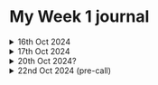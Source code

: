 
# My Week 1 journal

<details>
<summary>16th Oct 2024</summary>
<br>

Today I looked at Trac and tried to find a ticket. It really brought it home to me how intriciate the whole system is and how many people know parts of it very deeply. The descriptions of the issues that have made it to a status where it is considered worth investigating are mentioning aspects that will be difficult to replicate. Will I find something to work on that will start me off into the process of investigating?

Some tickets I lingered on longer than others...

#35791 - relates to css something I am familiar with with a recent css upgrade in work - has an owner, is assigned
#34976 - must ask Sarah about the comments on this one, she has written comments re accessibility - relates to the startapp commands - has an owner, is assigned
#18543 - https://code.djangoproject.com/ticket/18543 - what does 'new Bug' mean? 'Non image file can be saved to ImageField' - open 12 years ago, last modified 18 months ago - no owner - sent question to Paolo Melchiorre on team-saturn channel

In relation to that question 'new bug'. Paola said that 'new' is the status and it is not time-based, but more an indication that no one is working on it.
He suggested keeping track of the questions for create FAQs for new Contributors. Created QuestionsAsked.txt file and added this first question for future reference.

Nice also to see our Team photo taken at our first Team Saturn meeting by Paolo. We all look nicely enthusiastic!
https://discordapp.com/channels/1114005656937177168/1290084064573001778/1296215141263872030

</details>


<details>
<summary>17th Oct 2024</summary>
<br>
Saw a member of the team had a question on Discord (https://discordapp.com/channels/1114005656937177168/1290084064573001778/1296474011286638693) about a failed test in his PR (we use GitLab in work so I'm more used to calling it an MR there!) and had a quick look while I was working. It was to do with formatting and I waded in with my tuppence worth. Nice to get involved in a conversation and learned that Django has a pre-commit check on the formatting https://docs.djangoproject.com/en/dev/internals/contributing/writing-code/coding-style/#pre-commit-checks

</details>




<details>
<summary>20th Oct 2024?</summary>
<br>
Went on the train to Cork on 18th Oct as a present for my birthday. Excellent time to continue browsing for tickets!
These few are ones where I thought I would be able to recreate the issue and will look again in more detail:

https://code.djangoproject.com/ticket/9373
https://code.djangoproject.com/ticket/12044
https://code.djangoproject.com/ticket/12246
https://code.djangoproject.com/ticket/12627
https://code.djangoproject.com/ticket/13224

Some of these are old, but have no patch. They do talk about things that I have used when making my projects, but mainly, I think I can recreate.

A cool article I found, written by a previous djangonaut, was just what I needed to read to calm down the rising worry in my stomach that I had when thinking about setting things up.
https://discordapp.com/channels/1114005656937177168/1260986020275556414/1284098589399846946

</details>




<details>
<summary>22nd Oct 2024  (pre-call)</summary>
<br>

Spent a few hours on Sunday trying to recreate the issue on ticket 9373 (https://code.djangoproject.com/ticket/9373) and it was interesting because there were two code examples in the comments and both produced warning complile errors/issues when I was making migrations due to using the most recent version of Django and not the version used in the comments. I need to investigate further to see if the ticket issue is still an issue or if the recent updates makes the issue redundant. 

Also found an issue with the docs that could maybe be an MR - a missing 'py' command when using Windows. It's in a couple of places that I've seen. Will check on next group call.
</details>





